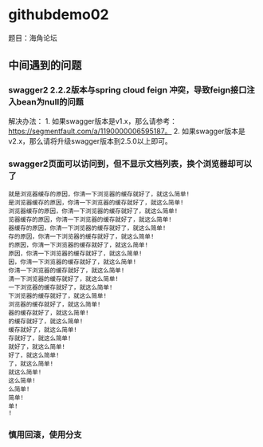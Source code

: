 # githubdemo02
题目：海角论坛

## 中间遇到的问题
### swagger2 2.2.2版本与spring cloud feign 冲突，导致feign接口注入bean为null的问题
  解决办法：
    1. 如果swagger版本是v1.x，那么请参考：https://segmentfault.com/a/1190000006595187。
    2. 如果swagger版本是v2.x，那么请将升级swagger版本到2.5.0以上即可。
### swagger2页面可以访问到，但不显示文档列表，换个浏览器却可以了
    就是浏览器缓存的原因，你清一下浏览器的缓存就好了，就这么简单!
    是浏览器缓存的原因，你清一下浏览器的缓存就好了，就这么简单!
    浏览器缓存的原因，你清一下浏览器的缓存就好了，就这么简单!
    览器缓存的原因，你清一下浏览器的缓存就好了，就这么简单!
    器缓存的原因，你清一下浏览器的缓存就好了，就这么简单!
    存的原因，你清一下浏览器的缓存就好了，就这么简单!
    的原因，你清一下浏览器的缓存就好了，就这么简单!
    原因，你清一下浏览器的缓存就好了，就这么简单!
    因，你清一下浏览器的缓存就好了，就这么简单!
    你清一下浏览器的缓存就好了，就这么简单!
    清一下浏览器的缓存就好了，就这么简单!
    一下浏览器的缓存就好了，就这么简单!
    下浏览器的缓存就好了，就这么简单!
    浏览器的缓存就好了，就这么简单!
    器的缓存就好了，就这么简单!
    的缓存就好了，就这么简单!
    缓存就好了，就这么简单!
    存就好了，就这么简单!
    就好了，就这么简单!
    好了，就这么简单!
    了，就这么简单!
    就这么简单!
    这么简单!
    么简单!
    简单!
    单!
    !

### 慎用回滚，使用分支
